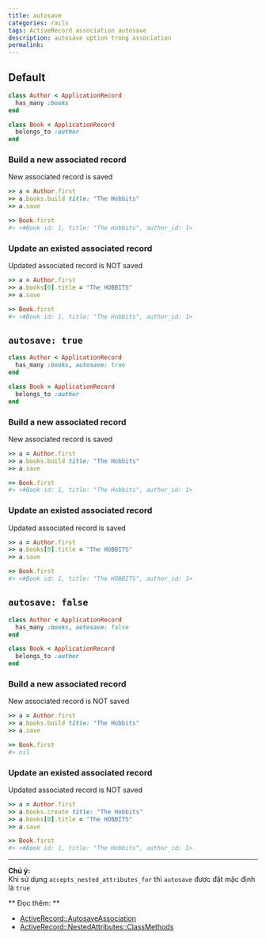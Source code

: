 ```yaml
---
title: autosave
categories: rails
tags: ActiveRecord association autosave
description: autosave option trong association
permalink: 
---
```

## Default
```ruby
class Author < ApplicationRecord
  has_many :books
end

class Book < ApplicationRecord
  belongs_to :author
end
```
### Build a new associated record
New associated record is saved
```ruby
>> a = Author.first
>> a.books.build title: "The Hobbits"
>> a.save

>> Book.first
#> <#Book id: 1, title: "The Hobbits", author_id: 1>
```
### Update an existed associated record
Updated associated record is NOT saved
```ruby
>> a = Author.first
>> a.books[0].title = "The HOBBITS"
>> a.save

>> Book.first
#> <#Book id: 1, title: "The Hobbits", author_id: 1>
```

## `autosave: true`
```ruby
class Author < ApplicationRecord
  has_many :books, autosave: true
end

class Book < ApplicationRecord
  belongs_to :author
end
```
### Build a new associated record
New associated record is saved
```ruby
>> a = Author.first
>> a.books.build title: "The Hobbits"
>> a.save

>> Book.first
#> <#Book id: 1, title: "The Hobbits", author_id: 1>
```
### Update an existed associated record
Updated associated record is saved
```ruby
>> a = Author.first
>> a.books[0].title = "The HOBBITS"
>> a.save

>> Book.first
#> <#Book id: 1, title: "The HOBBITS", author_id: 1>
```

## `autosave: false`
```ruby
class Author < ApplicationRecord
  has_many :books, autosave: false
end

class Book < ApplicationRecord
  belongs_to :author
end
```
### Build a new associated record
New associated record is NOT saved
```ruby
>> a = Author.first
>> a.books.build title: "The Hobbits"
>> a.save

>> Book.first
#> nil
```
### Update an existed associated record
Updated associated record is NOT saved
```ruby
>> a = Author.first
>> a.books.create title: "The Hobbits"
>> a.books[0].title = "The HOBBITS"
>> a.save

>> Book.first
#> <#Book id: 1, title: "The Hobbits", author_id: 1>
```

____
**Chú ý:**  
Khi sử dụng `accepts_nested_attributes_for` thì `autosave` được đặt mặc định là `true`  

** Đọc thêm: **
- [ActiveRecord::AutosaveAssociation](https://devdocs.io/rails~5.2/activerecord/autosaveassociation)
- [ActiveRecord::NestedAttributes::ClassMethods](https://devdocs.io/rails~5.2/activerecord/nestedattributes/classmethods)


